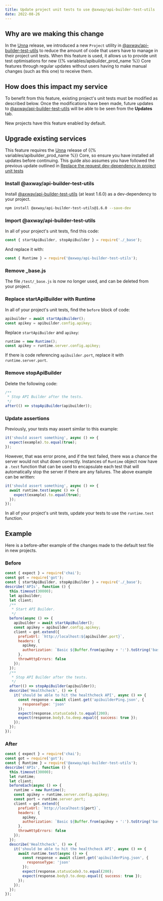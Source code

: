```yaml
---
title: Update project unit tests to use @axway/api-builder-test-utils
date: 2022-08-26
---
```


## Why are we making this change

In the [Unna](/docs/release_notes/unna/) release, we introduced a new `Project` utility in [@axway/api-builder-test-utils](https://www.npmjs.com/package/@axway/api-builder-test-utils) to reduce the amount of code that users have to manage in their project unit tests. When this feature is used, it allows us to provide unit test optimisations for new {{% variables/apibuilder_prod_name %}} Core features through regular updates without users having to make manual changes (such as this one) to receive them.

## How does this impact my service

To benefit from this feature, existing project's unit tests must be modified as described below. Once the modifications have been made, future updates to [@axway/api-builder-test-utils](https://www.npmjs.com/package/@axway/api-builder-test-utils) will be able to be seen from the **Updates** tab.

New projects have this feature enabled by default.

## Upgrade existing services

This feature requires the [Unna](/docs/release_notes/unna/) release of {{% variables/apibuilder_prod_name %}} Core, so ensure you have installed all updates before continuing. This guide also assumes you have followed the previous update outlined in [Replace the request dev-dependency in project unit tests](/docs/updates/2021_12_17_update_to_remove_request_module)

### Install @axway/api-builder-test-utils

Install [@axway/api-builder-test-utils](https://www.npmjs.com/package/@axway/api-builder-test-utils) (at least 1.6.0) as a dev-dependency to your project.

```bash
npm install @axway/api-builder-test-utils@1.6.0 --save-dev
```

### Import @axway/api-builder-test-utils

In all of your project's unit tests, find this code:

```javascript
const { startApiBuilder, stopApiBuilder } = require('./_base');
```

And replace it with:

```javascript
const { Runtime } = require('@axway/api-builder-test-utils');
```

### Remove _base.js

The file `/test/_base.js` is now no longer used, and can be deleted from your project.

### Replace startApiBuilder with Runtime

In all of your project's unit tests, find the `before` block of code:

```javascript
apibuilder = await startApiBuilder();
const apikey = apibuilder.config.apikey;
```

Replace `startApiBuilder` and `apikey`:

```javascript
runtime = new Runtime();
const apikey = runtime.server.config.apikey;
```

If there is code referencing `apibuilder.port`, replace it with `runtime.server.port`.

### Remove stopApiBuilder

Delete the following code:

```javascript
/**
 * Stop API Builder after the tests.
 */
after(() => stopApiBuilder(apibuilder));
```

### Update assertions

Previously, your tests may assert similar to this example:

```javascript
it('should assert something', async () => {
  expect(example).to.equal(true);
});
```

However, that was error prone, and if the test failed, there was a chance the server would not shut down correctly. Instances of `Runtime` object now have a `.test` function that can be used to encapsulate each test that will automatically stop the server if there are any failures. The above example can be written:

```javascript
it('should assert something', async () => {
  await runtime.test(async () => {
    expect(example).to.equal(true);
  });
});
```

In all of your project's unit tests, update your tests to use the `runtime.test` function.

## Example

Here is a before-after example of the changes made to the default test file in new projects.

### Before

```javascript
const { expect } = require('chai');
const got = require('got');
const { startApiBuilder, stopApiBuilder } = require('./_base');
describe('APIs', function () {
  this.timeout(30000);
  let apibuilder;
  let client;
  /**
   * Start API Builder.
   */
  before(async () => {
    apibuilder = await startApiBuilder();
    const apikey = apibuilder.config.apikey;
    client = got.extend({
      prefixUrl: `http://localhost:${apibuilder.port}`,
      headers: {
        apikey,
        authorization: `Basic ${Buffer.from(apikey + ':').toString('base64')}`
      },
      throwHttpErrors: false
    });
  });
  /**
   * Stop API Builder after the tests.
   */
  after(() => stopApiBuilder(apibuilder));
  describe('Healthcheck', () => {
    it('should be able to hit the healthcheck API', async () => {
      const response = await client.get('apibuilderPing.json', {
        responseType: 'json'
      });
      expect(response.statusCode).to.equal(200);
      expect(response.body).to.deep.equal({ success: true });
    });
  });
});
```

### After

```javascript
const { expect } = require('chai');
const got = require('got');
const { Runtime } = require('@axway/api-builder-test-utils');
describe('APIs', function () {
  this.timeout(30000);
  let runtime;
  let client;
  beforeEach(async () => {
    runtime = new Runtime();
    const apikey = runtime.server.config.apikey;
    const port = runtime.server.port;
    client = got.extend({
      prefixUrl: `http://localhost:${port}`,
      headers: {
        apikey,
        authorization: `Basic ${Buffer.from(apikey + ':').toString('base64')}`
      },
      throwHttpErrors: false
    });
  });
  describe('Healthcheck', () => {
    it('should be able to hit the healthcheck API', async () => {
      await runtime.test(async () => {
        const response = await client.get('apibuilderPing.json', {
          responseType: 'json'
        });
        expect(response.statusCode).to.equal(200);
        expect(response.body).to.deep.equal({ success: true });
      });
    });
  });
});
```
